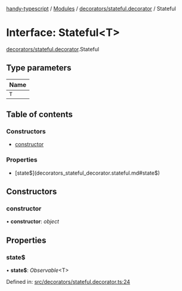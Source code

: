 [handy-typescript](../README.md) / [Modules](../modules.md) / [decorators/stateful.decorator](../modules/decorators_stateful_decorator.md) / Stateful

# Interface: Stateful<T\>

[decorators/stateful.decorator](../modules/decorators_stateful_decorator.md).Stateful

## Type parameters

| Name |
| :------ |
| `T` |

## Table of contents

### Constructors

- [constructor](decorators_stateful_decorator.stateful.md#constructor)

### Properties

- [state$](decorators_stateful_decorator.stateful.md#state$)

## Constructors

### constructor

• **constructor**: *object*

## Properties

### state$

• **state$**: *Observable*<T\>

Defined in: [src/decorators/stateful.decorator.ts:24](https://github.com/robbiemu/handy-typescript/blob/9919eaf/src/decorators/stateful.decorator.ts#L24)
